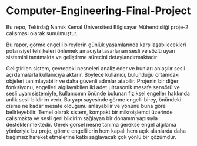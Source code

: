 # Computer-Engineering-Final-Project
Bu repo, Tekirdağ Namık Kemal Üniversitesi Bilgisayar Mühendisliği proje-2 çalışması olarak sunulmuştur.

   Bu rapor, görme engelli bireylerin günlük yaşamlarında karşılaşabilecekleri potansiyel
tehlikeleri önlemek amacıyla tasarlanan sesli ve sözlü uyarı sistemini tanıtmakta ve
geliştirme sürecini detaylandırmaktadır

   
   Geliştirilen sistem, çevredeki nesneleri analiz eder ve bunları anlaşılır sesli
açıklamalarla kullanıcıya aktarır. Böylece kullanıcı, bulunduğu ortamdaki objeleri
tanımlayabilir ve daha güvenli adımlar atabilir. Projenin bir diğer fonksiyonu, engelleri
algılayabilen iki adet ultrasonik mesafe sensörü ve sesli uyarı sistemiyle, kullanıcının önünde
bulunan fiziksel engeller hakkında anlık sesli bildirim verir. Bu yapı sayesinde görme engelli
birey, önündeki cisme ne kadar mesafe olduğunu anlayabilir ve yönünü buna göre
belirleyebilir. 
  Temel olarak sistem, kompakt bir mikroişlemci üzerinde çalışmakta ve sesli geri
bildirim sağlayan bir donanım yapısıyla desteklenmektedir. Gerek görsel nesne tanıma
gerekse engel algılama yönleriyle bu proje, görme engellilerin hem kapalı hem açık alanlarda
daha bağımsız hareket etmelerine katkı sağlayacak çok yönlü bir çözümdür.
